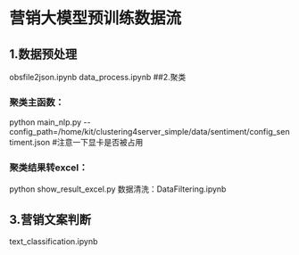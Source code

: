 # 营销大模型预训练数据流
## 1.数据预处理
obsfile2json.ipynb
data_process.ipynb
##2.聚类
### 聚类主函数：
python main_nlp.py  --config_path=/home/kit/clustering4server_simple/data/sentiment/config_sentiment.json #注意一下显卡是否被占用
### 聚类结果转excel：
python show_result_excel.py
数据清洗：DataFiltering.ipynb
## 3.营销文案判断
text_classification.ipynb


